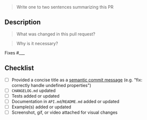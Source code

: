 > Write one to two sentences summarizing this PR

## Description

> What was changed in this pull request?

> Why is it necessary?

Fixes #___

## Checklist

- [ ] Provided a concise title as a [semantic commit message](https://www.conventionalcommits.org) (e.g. "fix: correctly handle undefined properties")
- [ ] `CHANGELOG.md` updated
- [ ] Tests added or updated
- [ ] Documentation in `API.md`/`README.md` added or updated
- [ ] Example(s) added or updated
- [ ] Screenshot, gif, or video attached for visual changes
